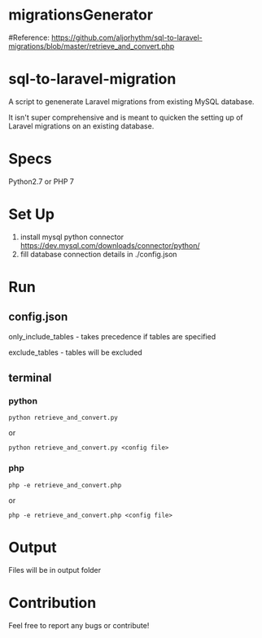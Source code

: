 # migrationsGenerator

#Reference:
https://github.com/aljorhythm/sql-to-laravel-migrations/blob/master/retrieve_and_convert.php

# sql-to-laravel-migration

A script to genenerate Laravel migrations from existing MySQL database.

It isn't super comprehensive and is meant to quicken the setting up of Laravel migrations on an existing database.

# Specs

Python2.7 or PHP 7

# Set Up

1. install mysql python connector https://dev.mysql.com/downloads/connector/python/
2. fill database connection details in ./config.json

# Run

## config.json

only_include_tables - takes precedence if tables are specified

exclude_tables - tables will be excluded

## terminal

### python

```
python retrieve_and_convert.py
```

or

```
python retrieve_and_convert.py <config file>
```

### php

```
php -e retrieve_and_convert.php
```

or

```
php -e retrieve_and_convert.php <config file>
```

# Output

Files will be in output folder

# Contribution

Feel free to report any bugs or contribute!
